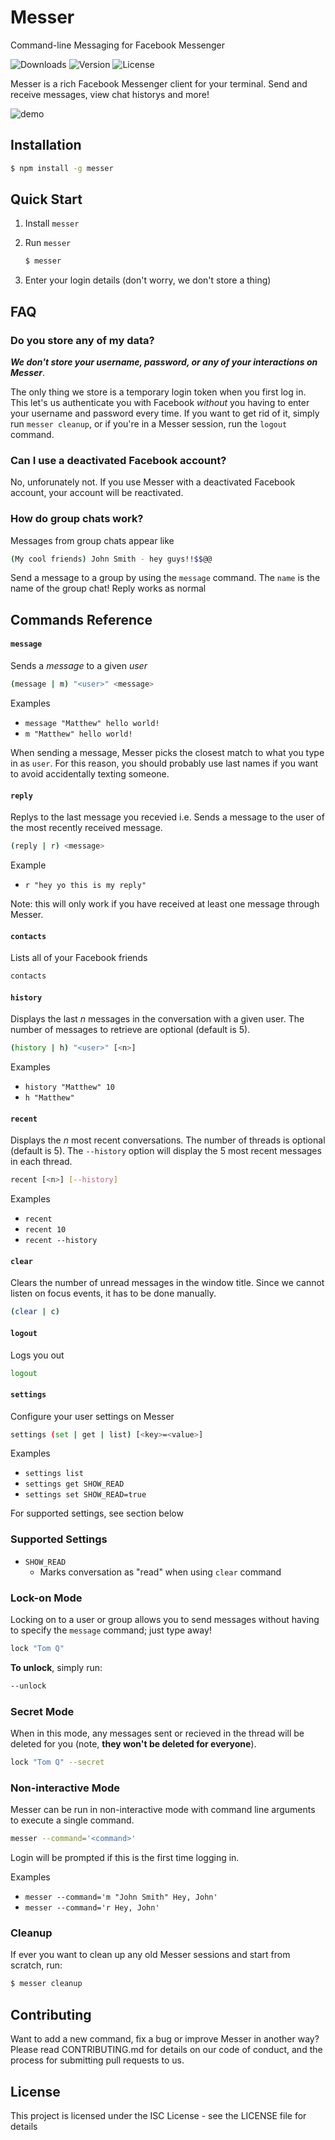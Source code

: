 # Messer

Command-line Messaging for Facebook Messenger

![Downloads](https://img.shields.io/npm/dm/messer.svg)
![Version](https://img.shields.io/npm/v/messer.svg)
![License](https://img.shields.io/npm/l/messer.svg)

Messer is a rich Facebook Messenger client for your terminal. Send and receive messages, view chat historys and more!

![demo](./assets/messer_cli_demo.gif)

## Installation

```bash
$ npm install -g messer
```

## Quick Start

1. Install `messer`
2. Run `messer`

   ```bash
   $ messer
   ```

3. Enter your login details (don't worry, we don't store a thing)


## FAQ

### Do you store any of my data?

**_We don't store your username, password, or any of your interactions on Messer_**.

The only thing we store is a temporary login token when you first log in. This let's us authenticate you with Facebook _without_ you having to enter your username and password every time. If you want to get rid of it, simply run `messer cleanup`, or if you're in a Messer session, run the `logout` command.

### Can I use a deactivated Facebook account?

No, unforunately not. If you use Messer with a deactivated Facebook account, your account will be reactivated.

### How do group chats work?

Messages from group chats appear like

```bash
(My cool friends) John Smith - hey guys!!$$@@
```

Send a message to a group by using the `message` command. The `name` is the name of the group chat! Reply works as normal

## Commands Reference

#### `message`

Sends a _message_ to a given _user_

```bash
(message | m) "<user>" <message>
```

Examples

- `message "Matthew" hello world!`
- `m "Matthew" hello world!`

When sending a message, Messer picks the closest match to what you type in as `user`. For this reason, you should probably use last names if you want to avoid accidentally texting someone.

#### `reply`

Replys to the last message you recevied i.e. Sends a message to the user of the most recently received message.

```bash
(reply | r) <message>
```

Example

- `r "hey yo this is my reply"`

Note: this will only work if you have received at least one message through Messer.

#### `contacts`

Lists all of your Facebook friends

```bash
contacts
```

#### `history`

Displays the last _n_ messages in the conversation with a given user. The number of messages to retrieve are optional (default is 5).

```bash
(history | h) "<user>" [<n>]
```

Examples

- `history "Matthew" 10`
- `h "Matthew"`

#### `recent`

Displays the _n_ most recent conversations. The number of threads is optional (default is 5).
The `--history` option will display the 5 most recent messages in each thread.

```bash
recent [<n>] [--history]
```

Examples

- `recent`
- `recent 10`
- `recent --history`

#### `clear`

Clears the number of unread messages in the window title. Since we cannot listen on focus events, it has to be done manually.

```bash
(clear | c)
```

#### `logout`

Logs you out

```bash
logout
```

#### `settings`

Configure your user settings on Messer

```bash
settings (set | get | list) [<key>=<value>]
```

Examples

- `settings list`
- `settings get SHOW_READ`
- `settings set SHOW_READ=true`

For supported settings, see section below

### Supported Settings

- `SHOW_READ`
  - Marks conversation as "read" when using `clear` command

### Lock-on Mode

Locking on to a user or group allows you to send messages without having to specify the `message` command; just type away!

```bash
lock "Tom Q"
```

**To unlock**, simply run:

```bash
--unlock
```

### Secret Mode

When in this mode, any messages sent or recieved in the thread will be deleted for you (note, **they won't be deleted for everyone**).

```bash
lock "Tom Q" --secret
```

### Non-interactive Mode

Messer can be run in non-interactive mode with command line arguments to execute a single command.

```bash
messer --command='<command>'
```

Login will be prompted if this is the first time logging in.

Examples

- `messer --command='m "John Smith" Hey, John'`
- `messer --command='r Hey, John'`

### Cleanup

If ever you want to clean up any old Messer sessions and start from scratch, run:

```bash
$ messer cleanup
```

## Contributing

Want to add a new command, fix a bug or improve Messer in another way? Please read CONTRIBUTING.md for details on our code of conduct, and the process for submitting pull requests to us.

## License

This project is licensed under the ISC License - see the LICENSE file for details
